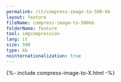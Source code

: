 ```yaml
---
permalink: /it/compress-image-to-500-kb
layout: feature
fileName: compress-image-to-500kb
folderName: feature
tool: imgcompression
lang: it
size: 500
type: kb
nointernationalization: true
---
```

{%- include compress-image-to-X.html -%}
      